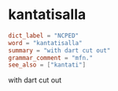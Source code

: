 # kantatisalla

``` toml
dict_label = "NCPED"
word = "kantatisalla"
summary = "with dart cut out"
grammar_comment = "mfn."
see_also = ["kantati"]
```

with dart cut out

